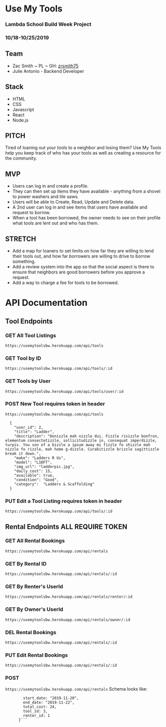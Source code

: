 # Use My Tools

### Lambda School Build Week Project

### 10/18-10/25/2019

## Team

- Zac Smith ~ PL ~ GH: [zrsmith75](https://github.com/zrsmith75)
- Julie Antonio - Backend Developer

## Stack

- HTML
- CSS
- Javascript
- React
- Node.js

## PITCH

Tired of loaning out your tools to a neighbor and losing them? Use My Tools help you keep track of who has your tools as well as creating a resource for the community.

## MVP

- Users can log in and create a profile.
- They can then set up items they have available - anything from a shovel to power washers and tile saws.
- Users will be able to Create, Read, Update and Delete data.
- A 2nd user can log in and see items that users have available and request to borrow.
- When a tool has been borrowed, the owner needs to see on their profile what tools are lent out and who has them.

## STRETCH

- Add a map for loaners to set limits on how far they are willing to lend their tools out, and how far borrowers are willing to drive to borrow something.
- Add a review system into the app so that the social aspect is there to ensure that neighbors are good borrowers before you approve a request.
- Add a way to charge a fee for tools to be borrowed.


# API Documentation

## Tool Endpoints

### GET All Tool Listings 
`https://usemytoolsbw.herokuapp.com/api/tools`

### GET Tool by ID 
`https://usemytoolsbw.herokuapp.com/api/tools/:id`

### GET Tools by User 
`https://usemytoolsbw.herokuapp.com/api/tools/user/:id`

### POST New Tool **requires token in header**
`https://usemytoolsbw.herokuapp.com/api/tools`
```
  {
    "user_id": 2,
    "title": "Ladder",
    "description": "Donizzle mah nizzle dui. Fizzle risizzle boofron, elementum consectetizzle, sollicitudizzle in, consequat imperdizzle, turpis. You son of a bizzle a ipsum away mi fizzle fo shizzle mah nizzle fo rizzle, mah home g-dizzle. Curabitizzle brizzle sagittizzle break it down.",
    "make": "Ladders R Us",
    "model": "L10FT",
    "img_url": "ladderpic.jpg",
    "daily_cost": 15,
    "available": true,
    "condition": "Good",
    "category":  "Ladders & Scaffolding"
  }
  ```

### PUT Edit a Tool Listing **requires token in header**
`https://usemytoolsbw.herokuapp.com/api/tools/:id` 

## Rental Endpoints  **ALL REQUIRE TOKEN**

### GET All Rental Bookings
`https://usemytoolsbw.herokuapp.com/api/rentals`

### GET By Rental ID 
`https://usemytoolsbw.herokuapp.com/api/rentals/:id`

### GET By Renter's UserId 
`https://usemytoolsbw.herokuapp.com/api/rentals/renter/:id`

### GET By Owner's UserId 
`https://usemytoolsbw.herokuapp.com/api/rentals/owner/:id`
### DEL Rental Bookings
`https://usemytoolsbw.herokuapp.com/api/rentals/:id`

### PUT Edit Rental Bookings
`https://usemytoolsbw.herokuapp.com/api/rentals/:id`

### POST 
`https://usemytoolsbw.herokuapp.com/api/rentals` 
Schema looks like:
  ```{
          start_date: "2019-11-20",
          end_date: "2019-11-22",
          total_cost: 24,
          tool_id: 3,
          renter_id: 1
        }```

